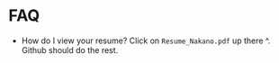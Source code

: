 # FAQ
* How do I view your resume?
Click on `Resume_Nakano.pdf` up there ^. Github should do the rest.
